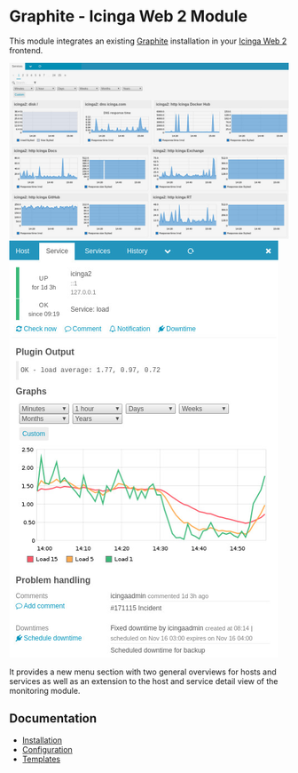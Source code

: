# Graphite - Icinga Web 2 Module

This module integrates an existing [Graphite](https://graphite.readthedocs.io/en/latest/)
installation in your [Icinga Web 2](https://www.icinga.com/products/icinga-web-2/)
frontend.

![Service List](img/service-list.jpg)
![Detail View](img/service-detail-view.jpg)

It provides a new menu section with two general overviews for hosts and
services as well as an extension to the host and service detail view of
the monitoring module.

## Documentation

* [Installation](02-Installation.md)
* [Configuration](03-Configuration.md)
* [Templates](04-Templates.md)
